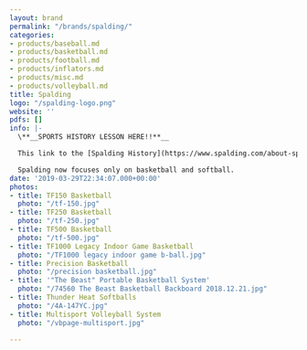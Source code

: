 ```yaml
---
layout: brand
permalink: "/brands/spalding/"
categories:
- products/baseball.md
- products/basketball.md
- products/football.md
- products/inflators.md
- products/misc.md
- products/volleyball.md
title: Spalding
logo: "/spalding-logo.png"
website: ''
pdfs: []
info: |-
  \**__SPORTS HISTORY LESSON HERE!!**__

  This link to the [Spalding History](https://www.spalding.com/about-spalding.html) has a great history lesson with some really old photos of their first baseball from 1876 to the first basketball in 1894.

  Spalding now focuses only on basketball and softball.
date: '2019-03-29T22:34:07.000+00:00'
photos:
- title: TF150 Basketball
  photo: "/tf-150.jpg"
- title: TF250 Basketball
  photo: "/tf-250.jpg"
- title: TF500 Basketball
  photo: "/tf-500.jpg"
- title: TF1000 Legacy Indoor Game Basketball
  photo: "/TF1000 legacy indoor game b-ball.jpg"
- title: Precision Basketball
  photo: "/precision basketball.jpg"
- title: '"The Beast" Portable Basketball System'
  photo: "/74560 The Beast Basketball Backboard 2018.12.21.jpg"
- title: Thunder Heat Softballs
  photo: "/4A-147YC.jpg"
- title: Multisport Volleyball System
  photo: "/vbpage-multisport.jpg"

---
```


